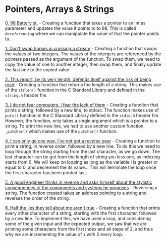# Pointers, Arrays & Strings

[0. 98 Battery st.](./0-reset_to_98.c) - Creating a function that takes a pointer to an int as parameter and updates the value it points to to 98. This is called `dereferencing` where we can manipulate the value of that the pointer points to.

[1. Don't swap horses in crossing a stream](./1-swap.c) - Creating a function that swaps the values of two integers. The values of the intergers are referenced by the pointers passed as the argument of the function. To swap them, we need to copy the value of one to another integer, then swap them, and finally update the last one to the copied value.

[2. This report, by its very length, defends itself against the risk of being read](./2-strlen.c) - Creating a function that returns the length of a string. This makes use of the `strlen()` function in the C Standard Library and defined in the `string.h` header file.

[3. I do not fear computers. I fear the lack of them](./3-puts.c) - Creating a function that prints a string, followed by a new line, to stdout. The function makes use of `puts()` function in the C Standard Library defined in the `stdio.h` header file. However, the function, only takes a single argument which is a pointer to a string. To print the new line, we had to use another custom function, `_putchar()` which makes use of the `putchar()` function.

[4. I can only go one way. I've not got a reverse gear](./4-print_rev.c) - Creating a function to print a string, in reverse order, followed by a new line. To do this we need to loop through the string starting from the last character, as we go down. The last character can be got from the length of string you less one, as indexing starts from 0. We will keep on looping as long as the variable i is greater or equal to 0, and decrement the its value... This will terminate the loop once the first character has been printed last. 

[5. A good engineer thinks in reverse and asks himself about the stylistic consequences of the components and systems he proposes](./5-rev_string.c) - Reversing a string. The function created takes an address pointing to a string and reverses the order of the string.

[6. Half the lies they tell about me aren't true](./6-puts2.c) - Creating a function that prints every other character of a string, starting with the first character, followed by a new line. To implement this, we have used a loop, and considering some of the given input and the expected output, we saw that we are printing some characters from the first index and all steps of 2, and thus why we are incrementing the value of `i` with 2 every loop.

 
